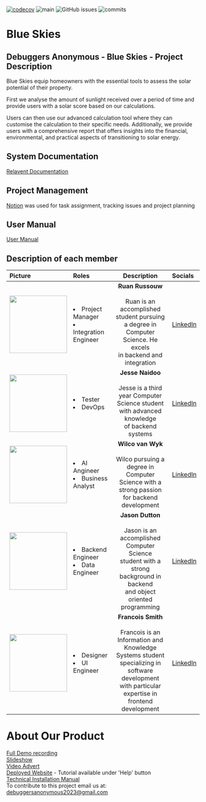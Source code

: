 [![codecov](https://codecov.io/github/COS301-SE-2023/Blue-Skies/branch/main/graph/badge.svg?token=DEFDH7DDQO)](https://codecov.io/github/COS301-SE-2023/Blue-Skies)
![main](https://github.com/COS301-SE-2023/Blue-Skies/actions/workflows/UnitTesting.yml/badge.svg?branch=main)
![GitHub issues](https://img.shields.io/github/issues/COS301-SE-2023/Blue-Skies)
![commits](https://badgen.net/github/commits/COS301-SE-2023/Blue-Skies/main)

# Blue Skies

## Debuggers Anonymous - Blue Skies - Project Description

Blue Skies equip homeowners with the essential tools to assess the solar potential of their property.

First we analyse the amount of sunlight received over a period of time and provide users with a solar score based on our calculations.

Users can then use our advanced calculation tool where they can customise the calculation to their specific needs. Additionally, we provide users with a comprehensive report that offers insights into the financial, environmental, and practical aspects of transitioning to solar energy.

## System Documentation

<a href="https://github.com/COS301-SE-2023/Blue-Skies/tree/main/docs/important">Relavent Documentation</a><br>

## Project Management

<a href="https://boundless-gaura-8c7.notion.site/Blue-Skies-Project-Overview-7745bc1e3c35451ab73a56739ea14242">Notion</a> was used for task assignment, tracking issues and project planning<br>

## User Manual
<a href="https://github.com/COS301-SE-2023/Blue-Skies/blob/main/docs/important/User%20Manual.pdf">User Manual</a><br>

## Description of each member

| Picture                                                                       | Roles                                       |                                                                                        Description                                                                                        | Socials                                                                     |
| :---------------------------------------------------------------------------- | :------------------------------------------ | :---------------------------------------------------------------------------------------------------------------------------------------------------------------------------------------: | :-------------------------------------------------------------------------- |
| <img src="https://avatars.githubusercontent.com/u/112243059?v=4" width="150"> | <li>Project Manager<li>Integration Engineer |                      <b>Ruan Russouw</b><br><br> Ruan is an accomplished student pursuing<br> a degree in Computer Science. He excels<br> in backend and integration                      | <a href="https://www.linkedin.com/in/ruan-rossouw-b7a442267/">LinkedIn</a>  |
| <img src="https://avatars.githubusercontent.com/u/52546401?v=4" width="150">  | <li>Tester <li>DevOps                       |                               <b>Jesse Naidoo</b><br><br> Jesse is a third year Computer <br>Science student with advanced knowledge<br> of backend systems                               | <a href="https://www.linkedin.com/in/jesse-naidoo-348574206/">LinkedIn</a>  |
| <img src="https://avatars.githubusercontent.com/u/104772223?v=4" width="150"> | <li>AI Angineer<li>Business Analyst         |                              <b>Wilco van Wyk</b><br><br>Wilco pursuing a degree in Computer <br> Science with a strong passion<br> for backend development                               | <a href="https://www.linkedin.com/in/wilco-van-wyk-5b7130268/">LinkedIn</a> |
| <img src="https://avatars.githubusercontent.com/u/105843184?v=4" width="150"> | <li>Backend Engineer <li> Data Engineer     |                 <b>Jason Dutton</b><br><br>Jason is an accomplished Computer Science <br> student with a strong background in backend<br> and object oriented programming                 | <a href="https://www.linkedin.com/in/jason-dutton-578b5a191/">LinkedIn</a>  |
| <img src="https://avatars.githubusercontent.com/u/90509905?v=4" width="150">  | <li>Designer<li>UI Engineer                 | <b>Francois Smith</b><br><br>Francois is an Information and Knowledge <br> Systems student specializing in software<br> development with particular expertise in<br> frontend development | <a href="https://www.linkedin.com/in/francois-smith-755a64272">LinkedIn</a> |

# About Our Product

<a href="https://youtu.be/a4ot1eemGFk">Full Demo recording</a><br>
<a href="https://www.canva.com/design/DAFyMY6PfOM/zEjeHdoBG8bhclJEp1lJWw/edit?utm_content=DAFyMY6PfOM&utm_campaign=designshare&utm_medium=link2&utm_source=sharebutton">Slideshow</a><br>
<a href="https://youtu.be/ptEBvn3Ju6Q">Video Advert</a><br>
<a href="https://www.blueskies-solar.co.za/">Deployed Website</a> - Tutorial available under 'Help' button<br>
<a href="https://github.com/COS301-SE-2023/Blue-Skies/blob/main/docs/other/Technical%20Installation%20Manual.pdf">Technical Installation Manual</a><br>
To contribute to this project email us at: debuggersanonymous2023@gmail.com
